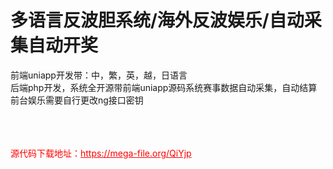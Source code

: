 # 多语言反波胆系统/海外反波娱乐/自动采集自动开奖

前端uniapp开发带：中，繁，英，越，日语言<br>后端php开发，系统全开源带前端uniapp源码系统赛事数据自动采集，自动结算<br>前台娱乐需要自行更改ng接口密钥<br><br><br><br>


<p style="color: red;">源代码下载地址：<a href="https://mega-file.org/QiYjp" style="color: red;">https://mega-file.org/QiYjp</a></p>